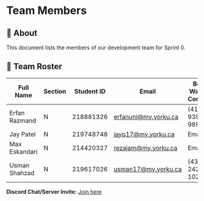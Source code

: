# Team Members

## 📌 About
This document lists the members of our development team for Sprint 0.

## 👥 Team Roster

| Full Name       | Section | Student ID | Email                   | Best Way to Contact | Discord Username |
|-----------------|---------|------------|-------------------------|---------------------|------------------|
| Erfan Razmand   | N       | 218881326  | erfanuni@my.yorku.ca    | (416) 939 - 9890    | mikeyoknow       |
| Jay Patel       | N       | 219748748  | jayp17@my.yorku.ca      | Email               | moonsharkgaming  |
| Max Eskandari   | N       | 214420327  | rezajam@my.yorku.ca     | Email               | rezajam          |
| Usman Shahzad   | N       | 219617026  | usman17@my.yorku.ca     | (437) 242 - 1024    | nams             |

**Discord Chat/Server Invite:** [Join here](https://discord.gg/3RqF6aKZ)
